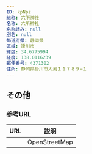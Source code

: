 ```yaml
---
ID: kpNpz
総称: 六所神社
名称: 六所神社
名称読み: null
別名: null
都道府県: 静岡県
区域: 掛川市
緯度: 34.6775994
経度: 138.0116239
郵便番号: 4371302
住所: 静岡県掛川市大渕１１７８９−１
---
```


## その他

### 参考URL

| URL | 説明          |
| --- | ------------- |
|     | OpenStreetMap |

